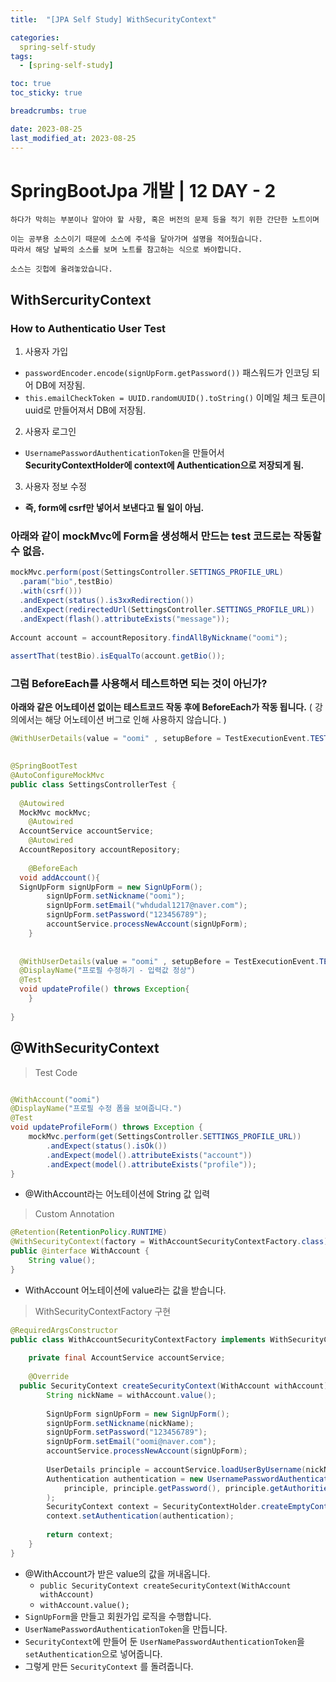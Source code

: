 ```yaml
---
title:  "[JPA Self Study] WithSecurityContext"

categories:
  spring-self-study
tags:
  - [spring-self-study]

toc: true
toc_sticky: true

breadcrumbs: true

date: 2023-08-25
last_modified_at: 2023-08-25
---
```


# SpringBootJpa 개발 | 12 DAY - 2
```
하다가 막히는 부분이나 알아야 할 사항, 혹은 버전의 문제 등을 적기 위한 간단한 노트이며

이는 공부용 소스이기 때문에 소스에 주석을 달아가며 설명을 적어뒀습니다.
따라서 해당 날짜의 소스를 보며 노트를 참고하는 식으로 봐야합니다.

소스는 깃헙에 올려놓았습니다.
```

## WithSercurityContext

### How to  Authenticatio User Test

1. 사용자 가입
  -  ``` passwordEncoder.encode(signUpForm.getPassword()) ``` 패스워드가 인코딩 되어 DB에 저장됨.
  - ``` this.emailCheckToken = UUID.randomUUID().toString() ``` 이메일 체크 토큰이 uuid로 만들어져서 DB에 저장됨.

2. 사용자 로그인
  -  ``` UsernamePasswordAuthenticationToken ```을 만들어서 **SecurityContextHolder에 context에 Authentication으로 저장되게 됨.**

3. 사용자 정보 수정
  - **즉, form에 csrf만 넣어서 보낸다고 될 일이 아님.**

### 아래와 같이 mockMvc에 Form을 생성해서 만드는 test 코드로는 작동할 수 없음.

```java
mockMvc.perform(post(SettingsController.SETTINGS_PROFILE_URL)  
  .param("bio",testBio)  
  .with(csrf()))  
  .andExpect(status().is3xxRedirection())  
  .andExpect(redirectedUrl(SettingsController.SETTINGS_PROFILE_URL))  
  .andExpect(flash().attributeExists("message"));  
  
Account account = accountRepository.findAllByNickname("oomi");  
  
assertThat(testBio).isEqualTo(account.getBio());
```

### 그럼 BeforeEach를 사용해서 테스트하면 되는 것이 아닌가?

**아래와 같은 어노테이션 없이는 테스트코드 작동 후에 BeforeEach가 작동 됩니다.**
( 강의에서는 해당 어노테이션 버그로 인해 사용하지 않습니다. )

```java
@WithUserDetails(value = "oomi" , setupBefore = TestExecutionEvent.TEST_EXECUTION)  
```

```java
  
@SpringBootTest  
@AutoConfigureMockMvc  
public class SettingsControllerTest {  
  
  @Autowired  
  MockMvc mockMvc;  
    @Autowired  
  AccountService accountService;  
    @Autowired  
  AccountRepository accountRepository;  
  
    @BeforeEach  
  void addAccount(){  
  SignUpForm signUpForm = new SignUpForm();  
        signUpForm.setNickname("oomi");  
        signUpForm.setEmail("whdudal1217@naver.com");  
        signUpForm.setPassword("123456789");  
        accountService.processNewAccount(signUpForm);  
    }  
  
  
  @WithUserDetails(value = "oomi" , setupBefore = TestExecutionEvent.TEST_EXECUTION)  
  @DisplayName("프로필 수정하기 - 입력값 정상")  
  @Test  
  void updateProfile() throws Exception{  
    }  
  
}
```

## @WithSecurityContext

> Test Code
```java

@WithAccount("oomi")  
@DisplayName("프로필 수정 폼을 보여줍니다.")  
@Test  
void updateProfileForm() throws Exception {  
    mockMvc.perform(get(SettingsController.SETTINGS_PROFILE_URL))  
        .andExpect(status().isOk())  
        .andExpect(model().attributeExists("account"))  
        .andExpect(model().attributeExists("profile"));  
}
```
- @WithAccount라는 어노테이션에 String 값 입력

> Custom Annotation
```java
@Retention(RetentionPolicy.RUNTIME)  
@WithSecurityContext(factory = WithAccountSecurityContextFactory.class)  
public @interface WithAccount {  
    String value();  
}
```

- WithAccount 어노테이션에 value라는 값을 받습니다.

> WithSecurityContextFactory 구현

```java
@RequiredArgsConstructor  
public class WithAccountSecurityContextFactory implements WithSecurityContextFactory<WithAccount> {  
  
    private final AccountService accountService;  
  
    @Override  
  public SecurityContext createSecurityContext(WithAccount withAccount) {  
        String nickName = withAccount.value();  
  
        SignUpForm signUpForm = new SignUpForm();  
        signUpForm.setNickname(nickName);  
        signUpForm.setPassword("123456789");  
        signUpForm.setEmail("oomi@naver.com");  
        accountService.processNewAccount(signUpForm);  
  
        UserDetails principle = accountService.loadUserByUsername(nickName);  
        Authentication authentication = new UsernamePasswordAuthenticationToken(  
            principle, principle.getPassword(), principle.getAuthorities()  
        );  
        SecurityContext context = SecurityContextHolder.createEmptyContext();  
        context.setAuthentication(authentication);  
  
        return context;  
    }  
}
```
- @WithAccount가 받은 value의 값을 꺼내옵니다.
  - `public SecurityContext createSecurityContext(WithAccount withAccount)`
  - `withAccount.value();`
- `SignUpForm`을 만들고 회원가입 로직을 수행합니다.
- `UserNamePasswordAuthenticationToken`을 만듭니다.
- `SecurityContext`에 만들어 둔 `UserNamePasswordAuthenticationToken`을 `setAuthentication`으로 넣어줍니다.
- 그렇게 만든 `SecurityContext` 를 돌려줍니다.
